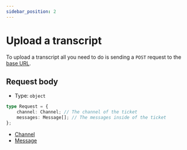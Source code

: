 ```yaml
---
sidebar_position: 2
---
```


# Upload a transcript

To upload a transcript all you need to do is sending a `POST` request to the [base URL](Reference/intro#base-url).

## Request body

- Type: `object`

```ts
type Request = {
	channel: Channel; // The channel of the ticket
	messages: Message[]; // The messages inside of the ticket
};
```

- [Channel](Reference/intro#channel)
- [Message](Reference/intro#message)
